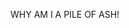 WHY AM I A PILE OF ASH!


<!---
UndoneFlame/UndoneFlame is a ✨ special ✨ repository because its `README.md` (this file) appears on your GitHub profile.
You can click the Preview link to take a look at your changes.
--->
